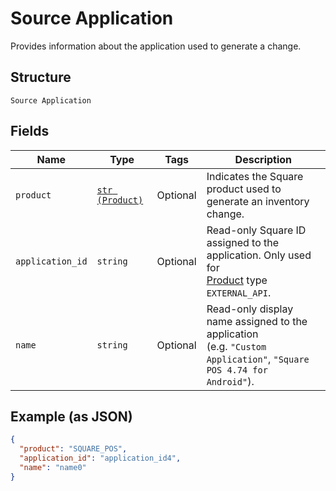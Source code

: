 
# Source Application

Provides information about the application used to generate a change.

## Structure

`Source Application`

## Fields

| Name | Type | Tags | Description |
|  --- | --- | --- | --- |
| `product` | [`str (Product)`](../../doc/models/product.md) | Optional | Indicates the Square product used to generate an inventory change. |
| `application_id` | `string` | Optional | Read-only Square ID assigned to the application. Only used for<br>[Product](../../doc/models/product.md) type `EXTERNAL_API`. |
| `name` | `string` | Optional | Read-only display name assigned to the application<br>(e.g. `"Custom Application"`, `"Square POS 4.74 for Android"`). |

## Example (as JSON)

```json
{
  "product": "SQUARE_POS",
  "application_id": "application_id4",
  "name": "name0"
}
```

